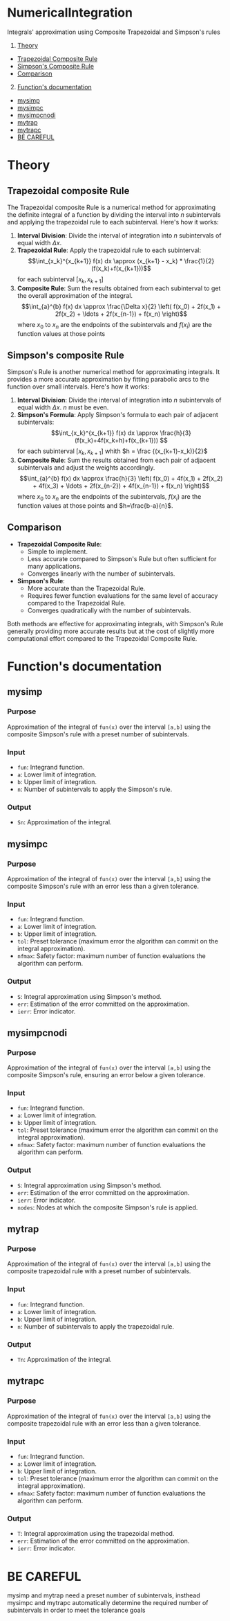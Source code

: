 # NumericalIntegration
Integrals' approximation using Composite Trapezoidal and Simpson's rules

1. [Theory](#theory)
- [Trapezoidal Composite Rule](#trapezoidal-composite-rule)
- [Simpson's Composite Rule](#simpsons-composite-rule)
- [Comparison](#comparison)
2. [Function's documentation](#functions-documentation)
- [mysimp](#mysimp)
- [mysimpc](#mysimpc)
- [mysimpcnodi](#mysimpcnodi)
- [mytrap](#mytrap)
- [mytrapc](#mytrapc)
- [BE CAREFUL](#be-careful)


# Theory
## Trapezoidal composite Rule

The Trapezoidal composite Rule is a numerical method for approximating the definite integral of a function by dividing the interval into $n$ subintervals and applying the trapezoidal rule to each subinterval. Here's how it works:

1. **Interval Division**: Divide the interval of integration into $n$ subintervals of equal width $\Delta x$.
2. **Trapezoidal Rule**: Apply the trapezoidal rule to each subinterval: $$\int_{x_k}^{x_{k+1}} f(x) dx \approx (x_{k+1} - x_k) * \frac{1}{2} (f(x_k)+f(x_{k+1}))$$ for each subinterval $[x_k, x_{k+1}]$
3. **Composite Rule**: Sum the results obtained from each subinterval to get the overall approximation of the integral.
   $$\int_{a}^{b} f(x) dx \approx \frac{\Delta x}{2} \left( f(x_0) + 2f(x_1) + 2f(x_2) + \ldots + 2f(x_{n-1}) + f(x_n) \right)$$
   where $x_0$ to $x_n$ are the endpoints of the subintervals and $f(x_i)$ are the function values at those points

## Simpson's composite Rule

Simpson's Rule is another numerical method for approximating integrals. It provides a more accurate approximation by fitting parabolic arcs to the function over small intervals. Here's how it works:

1. **Interval Division**: Divide the interval of integration into $n$ subintervals of equal width $\Delta x$. $n$ must be even.
2. **Simpson's Formula**: Apply Simpson's formula to each pair of adjacent subintervals:
   $$\int_{x_k}^{x_{k+1}} f(x) dx \approx \frac{h}{3}(f(x_k)+4f(x_k+h)+f(x_{k+1})) $$ for each subinterval $[x_k,x_{k+1}]$ whith $h = \frac {(x_{k+1}-x_k)}{2}$
3. **Composite Rule**: Sum the results obtained from each pair of adjacent subintervals and adjust the weights accordingly.
$$\int_{a}^{b} f(x) dx \approx \frac{h}{3} \left( f(x_0) + 4f(x_1) + 2f(x_2) + 4f(x_3) + \ldots + 2f(x_{n-2}) + 4f(x_{n-1}) + f(x_n) \right)$$
   where $x_0$ to $x_n$ are the endpoints of the subintervals, $f(x_i)$ are the function values at those points and $h=\frac{b-a}{n}$.
## Comparison

- **Trapezoidal Composite Rule**:
  - Simple to implement.
  - Less accurate compared to Simpson's Rule but often sufficient for many applications.
  - Converges linearly with the number of subintervals.
- **Simpson's Rule**:
  - More accurate than the Trapezoidal Rule.
  - Requires fewer function evaluations for the same level of accuracy compared to the Trapezoidal Rule.
  - Converges quadratically with the number of subintervals.

Both methods are effective for approximating integrals, with Simpson's Rule generally providing more accurate results but at the cost of slightly more computational effort compared to the Trapezoidal Composite Rule.

# Function's documentation

## mysimp

### Purpose
Approximation of the integral of `fun(x)` over the interval `[a,b]` using the composite Simpson's rule with a preset number of subintervals.

### Input
- `fun`: Integrand function.
- `a`: Lower limit of integration.
- `b`: Upper limit of integration.
- `n`: Number of subintervals to apply the Simpson's rule.

### Output
- `Sn`: Approximation of the integral.

## mysimpc

### Purpose
Approximation of the integral of `fun(x)` over the interval `[a,b]` using the composite Simpson's rule with an error less than a given tolerance.

### Input
- `fun`: Integrand function.
- `a`: Lower limit of integration.
- `b`: Upper limit of integration.
- `tol`: Preset tolerance (maximum error the algorithm can commit on the integral approximation).
- `nfmax`: Safety factor: maximum number of function evaluations the algorithm can perform.

### Output
- `S`: Integral approximation using Simpson's method.
- `err`: Estimation of the error committed on the approximation.
- `ierr`: Error indicator.

## mysimpcnodi

### Purpose
Approximation of the integral of `fun(x)` over the interval `[a,b]` using the composite Simpson's rule, ensuring an error below a given tolerance.

### Input
- `fun`: Integrand function.
- `a`: Lower limit of integration.
- `b`: Upper limit of integration.
- `tol`: Preset tolerance (maximum error the algorithm can commit on the integral approximation).
- `nfmax`: Safety factor: maximum number of function evaluations the algorithm can perform.

### Output
- `S`: Integral approximation using Simpson's method.
- `err`: Estimation of the error committed on the approximation.
- `ierr`: Error indicator.
- `nodes`: Nodes at which the composite Simpson's rule is applied.

## mytrap

### Purpose
Approximation of the integral of `fun(x)` over the interval `[a,b]` using the composite trapezoidal rule with a preset number of subintervals.

### Input
- `fun`: Integrand function.
- `a`: Lower limit of integration.
- `b`: Upper limit of integration.
- `n`: Number of subintervals to apply the trapezoidal rule.

### Output
- `Tn`: Approximation of the integral.

## mytrapc

### Purpose
Approximation of the integral of `fun(x)` over the interval `[a,b]` using the composite trapezoidal rule with an error less than a given tolerance.

### Input
- `fun`: Integrand function.
- `a`: Lower limit of integration.
- `b`: Upper limit of integration.
- `tol`: Preset tolerance (maximum error the algorithm can commit on the integral approximation).
- `nfmax`: Safety factor: maximum number of function evaluations the algorithm can perform.

### Output
- `T`: Integral approximation using the trapezoidal method.
- `err`: Estimation of the error committed on the approximation.
- `ierr`: Error indicator.

# BE CAREFUL
mysimp and mytrap need a preset number of subintervals, insthead mysimpc and mytrapc automatically determine the required number of subintervals in order to meet the tolerance goals

